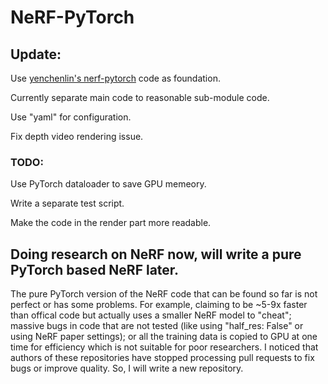 # NeRF-PyTorch
## Update:
Use [yenchenlin's nerf-pytorch](https://github.com/yenchenlin/nerf-pytorch) code as foundation.

Currently separate main code to reasonable sub-module code.

Use "yaml" for configuration.

Fix depth video rendering issue.

### TODO:
Use PyTorch dataloader to save GPU memeory.

Write a separate test script.

Make the code in the render part more readable.

## Doing research on NeRF now, will write a pure PyTorch based NeRF later.
The pure PyTorch version of the NeRF code that can be found so far is not perfect or has some problems. For example, claiming to be ~5-9x faster than offical code but actually uses a smaller NeRF model to "cheat"; massive bugs in code that are not tested (like using "half_res: False" or using NeRF paper settings); or all the training data is copied to GPU at one time for efficiency which is not suitable for poor researchers.
I noticed that authors of these repositories have stopped processing pull requests to fix bugs or improve quality. So, I will write a new repository.
